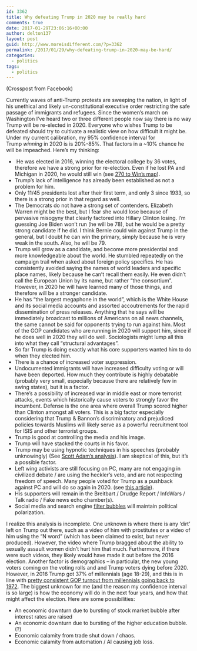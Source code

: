 ```yaml
---
id: 3362
title: Why defeating Trump in 2020 may be really hard
comments: true
date: 2017-01-29T23:06:16+00:00
author: delton137
layout: post
guid: http://www.moreisdifferent.com/?p=3362
permalink: /2017/01/29/why-defeating-trump-in-2020-may-be-hard/
categories:
  - politics
tags:
  - politics
---
```

(Crosspost from Facebook)

Currently waves of anti-Trump protests are sweeping the nation, in light of his unethical and likely un-constitutional executive order restricting the safe passage of immigrants and refugees. Since the women&#8217;s march on Washington I&#8217;ve heard two or three different people now say there is no way Trump will be re-elected in 2020. Everyone who wishes Trump to be defeated should try to cultivate a realistic view on how difficult it might be. Under my current calibration, my 95% confidence interval for Trump _winning_ in 2020 is is 20%-85%. That factors in a ~10% chance he will be impeached. Here&#8217;s my thinking:<!--more-->

  *  He was elected in 2016, winning the electoral college by 36 votes, therefore we have a strong prior for re-election. Even if he lost PA and Michigan in 2020, he would still win (see [270 to Win&#8217;s map](http://www.270towin.com/maps/2016-actual-electoral-map)).
  * Trump&#8217;s lack of intelligence has already been established as not a problem for him.
  * Only 11/45 presidents lost after their first term, and only 3 since 1933, so there is a strong prior in that regard as well.
  * The Democrats do not have a strong set of contenders. Elizabeth Warren might be the best, but I fear she would lose because of pervasive misogyny that clearly factored into Hillary Clinton losing. I&#8217;m guessing Joe Biden won&#8217;t run (he will be 78), but he would be a pretty strong candidate if he did. I think Bernie could win against Trump in the general, but I doubt he can win the primary, simply because he is very weak in the south. Also, he will be 79.
  * Trump will grow as a candidate, and become more presidential and more knowledgeable about the world. He stumbled repeatedly on the campaign trail when asked about foreign policy specifics. He has consistently avoided saying the names of world leaders and specific place names, likely because he can&#8217;t recall them easily. He even didn&#8217;t call the European Union by its name, but rather &#8220;the consortium&#8221;. However, in 2020 he will have learned many of those things, and therefore will be a stronger candidate.
  * He has &#8220;the largest megaphone in the world&#8221;, which is the White House and its social media accounts and assorted accoutrements for the rapid dissemination of press releases. Anything that he says will be immediately broadcast to millions of Americans on all news channels, the same cannot be said for opponents trying to run against him. Most of the GOP candidates who are running in 2020 will support him, since if he does well in 2020 they will do well. Sociologists might lump all this into what they call &#8220;structural advantages&#8221;.
  * So far Trump is doing exactly what his core supporters wanted him to do when they elected him.
  * There is a chance of increased voter suppression.
  * Undocumented immigrants will have increased difficulty voting or will have been deported. How much they contribute is highly debatable (probably very small, especially because there are relatively few in swing states), but it is a factor.
  * There&#8217;s a possibility of increased war in middle east or more terrorist attacks, events which historically cause voters to strongly favor the incumbent. Defense is the one area where overall Trump scored higher than Clinton amongst all voters. This is a big factor especially considering that Trump & Bannon&#8217;s discriminatory and prejudiced policies towards Muslims will likely serve as a powerful recruitment tool for ISIS and other terrorist groups.
  * Trump is good at controlling the media and his image.
  * Trump will have stacked the courts in his favor.
  * Trump may be using hypnotic techniques in his speeches (probably unknowingly) (See [Scott Adam&#8217;s analysis](http://blog.dilbert.com/post/139541975641/the-trump-master-persuader-index-and-reading-list)). I am skeptical of this, but it&#8217;s a possible factor.
  * Left wing activists are still focusing on PC, many are not engaging in civilized debate / are using the heckler&#8217;s veto, and are not respecting freedom of speech. Many people voted for Trump as a pushback against PC and will do so again in 2020. (see [this article](http://reason.com/blog/2016/11/09/trump-won-because-leftist-political-corr)).
  * His supporters will remain in the Breitbart / Drudge Report / InfoWars / Talk radio / Fake news echo chamber(s).
  * Social media and search engine [filter bubbles](https://en.wikipedia.org/wiki/Filter_bubble) will maintain political polarization.

I realize this analysis is incomplete. One unknown is where there is any &#8216;dirt&#8217; left on Trump out there, such as a video of him with prostitutes or a video of him using the &#8220;N word&#8221; (which has been claimed to exist, but never produced). However, the video where Trump bragged about the ability to sexually assault women didn&#8217;t hurt him that much. Furthermore, if there were such videos, they likely would have made it out before the 2016 election. Another factor is demographics &#8211; in particular, the new young voters coming on the voting rolls and and Trump voters dying before 2020. However, in 2016 Trump got 37% of millennials (age 18-29), and this is in line with [pretty consistent GOP turnout from millennials going back to 1972](http://civicyouth.org/an-estimated-24-million-young-people-vote-in-2016-election/). The biggest unknown for me (and the reason my confidence interval is so large) is how the economy will do in the next four years, and how that might affect the election. Here are some possibilities:

  * An economic downturn due to bursting of stock market bubble after interest rates are raised
  * An economic downturn due to bursting of the higher education bubble. (?)
  * Economic calamity from trade shut down / chaos.
  * Economic calamity from automation / AI causing job loss.
